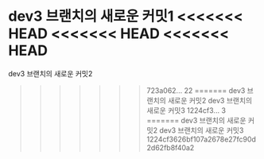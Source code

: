 dev3 브랜치의 새로운 커밋1
<<<<<<< HEAD
<<<<<<< HEAD
<<<<<<< HEAD
=======
dev3 브랜치의 새로운 커밋2
>>>>>>> 723a062... 22
=======
dev3 브랜치의 새로운 커밋2
dev3 브랜치의 새로운 커밋3
>>>>>>> 1224cf3... 3
=======
dev3 브랜치의 새로운 커밋2
dev3 브랜치의 새로운 커밋3
>>>>>>> 1224cf3626bf107a2678e27fc90d2d62fb8f40a2
